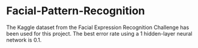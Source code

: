 # Facial-Pattern-Recognition

The Kaggle dataset from the Facial Expression Recognition Challenge has been used for this project.
The best error rate using a 1 hidden-layer neural network is 0.1.
